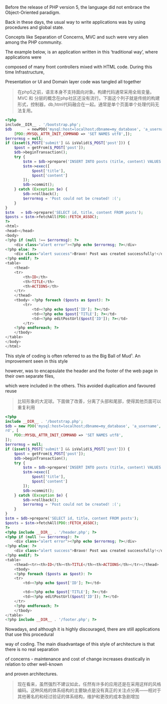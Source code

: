Before the release of PHP version 5, the language did not embrace the Object-Oriented paradigm.

Back in these days, the usual way to write applications was by using procedures and global state.

Concepts like Separation of Concerns, MVC and such were very alien among the PHP community.

The example below, is an application written in this ‘traditional way’, where applications were

composed of many front controllers mixed with HTML code. During this time Infrastructure,

Presentation or UI and Domain layer code was tangled all together

> 在php5之前，语言本身不支持面向对象。构建代码通常采用全局变量。MVC 和 分层的概念在php社区还没有流行。下面这个列子就是传统的构建形式，控制器，db,html代码融合在一起。通常是单个页面单个处理代码无法复用。



```php
<?php
include__DIR__ . '/bootstrap.php';
$db       = newPDO('mysql:host=localhost;dbname=my_database', 'a_username', '4_p4ssw0\rd',
    [PDO::MYSQL_ATTR_INIT_COMMAND => 'SET NAMES utf8',]);
$errormsg = null;
if (isset($_POST['submit'] && isValid($_POST['post'])) {
    $post = getFrom($_POST['post']);
    $db->beginTransaction();
    try {
        $stm = $db->prepare('INSERT INTO posts (title, content) VALUES (?, ?)');
        $stm->exec([
            $post['title'],
            $post['content']
        ]);
        $db->commit();
    } catch (Exception $e) {
        $db->rollback();
        $errormsg = 'Post could not be created! :(';
    }
}
$stm   = $db->prepare('SELECT id, title, content FROM posts');
$posts = $stm->fetchAll(PDO::FETCH_ASSOC);
?>
<html>
<head></head>
<body>
<?php if (null !== $errormsg): ?>
    <div class="alert error"><?php echo $errormsg; ?></div>
<?php else: ?>
    <div class="alert success">Bravo! Post was created successfully!</div>
<?php endif; ?>
<table>
    <thead>
    <tr>
        <th>ID</th>
        <th>TITLE</th>
        <th>ACTIONS</th>
    </tr>
    </thead>
    <tbody> <?php foreach ($posts as $post): ?>
        <tr>
            <td><?php echo $post['ID']; ?></td>
            <td><?php echo $post['TITLE']; ?></td>
            <td><?php editPostUrl($post['ID']); ?></td>
        </tr>
    <?php endforeach; ?>
    </tbody>
</table>
</body>
</html>
```

This style of coding is often referred to as the Big Ball of Mud¹. An improvement seen in this style

however, was to encapsulate the header and the footer of the web page in their own separate files,

which were included in the others. This avoided duplication and favoured reuse



> 比较形象的大泥球。下面做了改善，分离了头部和尾部，使得其他页面可以重复利用

```php
<?php
include __DIR__ . '/bootstrap.php';
$db = new PDO('mysql:host=localhost;dbname=my_database', 'a_username', '4_p4ssw0\
rd', [
    PDO::MYSQL_ATTR_INIT_COMMAND => 'SET NAMES utf8',
]);
$errormsg = null;
if (isset($_POST['submit'] && isValid($_POST['post'])) {
    $post = getFrom($_POST['post']);
    $db->beginTransaction();
    try {
        $stm = $db->prepare('INSERT INTO posts (title, content) VALUES (?, ?)');
        $stm->exec([
            $post['title'],
            $post['content']
        ]);
        $db->commit();
    } catch (Exception $e) {
        $db->rollback();
        $errormsg = 'Post could not be created! :(';
    }
}
$stm = $db->prepare('SELECT id, title, content FROM posts');
$posts = $stm->fetchAll(PDO::FETCH_ASSOC);
?>
<?php include __DIR__ . '/header.php'; ?>
<?php if (null !== $errormsg): ?>
    <div class="alert error"><?php echo $errormsg; ?></div>
<?php else: ?>
    <div class="alert success">Bravo! Post was created successfully!</div>
<?php endif; ?>
<table>
    <thead><tr><th>ID</th><th>TITLE</th><th>ACTIONS</th></tr></thead>
    <tbody>
    <?php foreach ($posts as $post): ?>
    <tr>
        <td><?php echo $post['ID']; ?></td>

        <td><?php echo $post['TITLE']; ?></td>
        <td><?php editPostUrl($post['ID']); ?></td>
    </tr>
    <?php endforeach; ?>
    </tbody>
</table>
<?php include __DIR__ . '/footer.php'; ?>
```

Nowadays, and although it is highly discouraged, there are still applications that use this procedural

way of coding. The main disadvantage of this style of architecture is that there is no real separation

of concerns - maintenance and cost of change increases drastically in relation to other well-known

and proven architectures.

> 现在看来，虽然强烈不建议如此，任然有许多的应用还是在采用这样的风格编码。这种风格的体系结构的主要缺点是没有真正的关注点分离——相对于其他著名的和经过验证的体系结构，维护和更改的成本急剧增加



